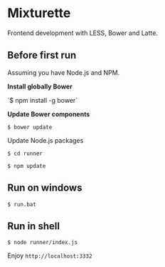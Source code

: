 Mixturette
==========

Frontend development with LESS, Bower and Latte.

Before first run
----------------

Assuming you have Node.js and NPM.

**Install globally Bower**

´$ npm install -g bower´

**Update Bower components**

`$ bower update`

Update Node.js packages

`$ cd runner`

`$ npm update`

Run on windows
--------------

`$ run.bat`

Run in shell
------------

`$ node runner/index.js`

Enjoy `http://localhost:3332`